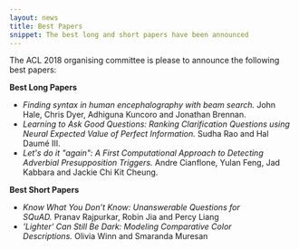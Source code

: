 ```yaml
---
layout: news
title: Best Papers
snippet: The best long and short papers have been announced
---
```


The ACL 2018 organising committee is please to announce the following best papers:

**Best Long Papers**

* *Finding syntax in human encephalography with beam search.* John Hale, Chris Dyer, Adhiguna Kuncoro and Jonathan Brennan.
* *Learning to Ask Good Questions: Ranking Clarification Questions using Neural Expected Value of Perfect Information.* Sudha Rao and Hal Daumé III.
* *Let's do it "again": A First Computational Approach to Detecting Adverbial Presupposition Triggers.* Andre Cianflone, Yulan Feng, Jad Kabbara and Jackie Chi Kit Cheung.

**Best Short Papers**

* *Know What You Don’t Know: Unanswerable Questions for SQuAD.* Pranav Rajpurkar, Robin Jia and Percy Liang
* *'Lighter' Can Still Be Dark: Modeling Comparative Color Descriptions.* Olivia Winn and Smaranda Muresan